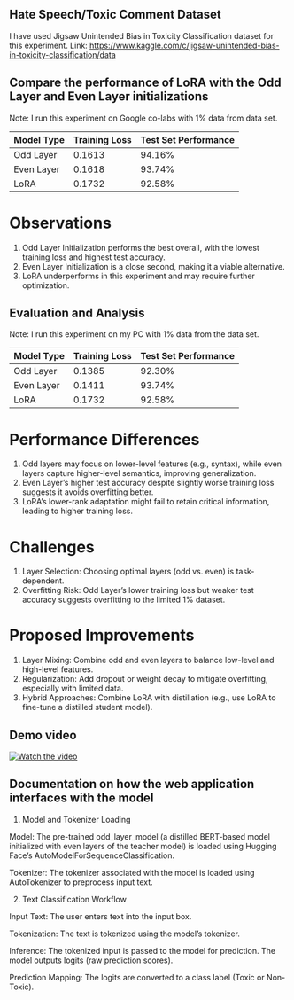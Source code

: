## Hate Speech/Toxic Comment Dataset
I have used Jigsaw Unintended Bias in Toxicity Classification dataset for this experiment. 
Link: https://www.kaggle.com/c/jigsaw-unintended-bias-in-toxicity-classification/data

## Compare the performance of LoRA with the Odd Layer and Even Layer initializations

Note: I run this experiment on Google co-labs with 1% data from data set.

| Model Type | Training Loss | Test Set Performance |  
|------------|--------------|----------------------|
| Odd Layer   | 0.1613      | 94.16%               | 
| Even Layer    |0.1618        | 93.74%               | 
| LoRA     | 0.1732      | 92.58%               |

# Observations
  1. Odd Layer Initialization performs the best overall, with the lowest training loss and highest test accuracy.
  2. Even Layer Initialization is a close second, making it a viable alternative.
  3. LoRA underperforms in this experiment and may require further optimization.

## Evaluation and Analysis
Note: I run this experiment on my PC with 1% data from the data set.

| Model Type | Training Loss | Test Set Performance |  
|------------|--------------|----------------------|
| Odd Layer   | 0.1385        | 92.30%               | 
| Even Layer    | 0.1411        | 93.74%               | 
| LoRA     | 0.1732        | 92.58%               |

# Performance Differences
  1. Odd layers may focus on lower-level features (e.g., syntax), while even layers capture higher-level semantics, improving generalization.
  2. Even Layer’s higher test accuracy despite slightly worse training loss suggests it avoids overfitting better.
  3. LoRA’s lower-rank adaptation might fail to retain critical information, leading to higher training loss.
# Challenges
  1. Layer Selection: Choosing optimal layers (odd vs. even) is task-dependent.
  2. Overfitting Risk: Odd Layer’s lower training loss but weaker test accuracy suggests overfitting to the limited 1% dataset.
# Proposed Improvements
  1. Layer Mixing: Combine odd and even layers to balance low-level and high-level features.
  2. Regularization: Add dropout or weight decay to mitigate overfitting, especially with limited data.
  3. Hybrid Approaches: Combine LoRA with distillation (e.g., use LoRA to fine-tune a distilled student model).
## Demo video
[![Watch the video](https://img.youtube.com/vi/tpJAWBjJGdY/maxresdefault.jpg)](https://youtu.be/tpJAWBjJGdY)

## Documentation on how the web application interfaces with the model

  1. Model and Tokenizer Loading

Model: The pre-trained odd_layer_model (a distilled BERT-based model initialized with even layers of the teacher model) is loaded using Hugging Face’s       AutoModelForSequenceClassification.

Tokenizer: The tokenizer associated with the model is loaded using AutoTokenizer to preprocess input text.

  2. Text Classification Workflow

Input Text: The user enters text into the input box.

Tokenization: The text is tokenized using the model’s tokenizer.

Inference: The tokenized input is passed to the model for prediction. The model outputs logits (raw prediction scores).

Prediction Mapping: The logits are converted to a class label (Toxic or Non-Toxic).

